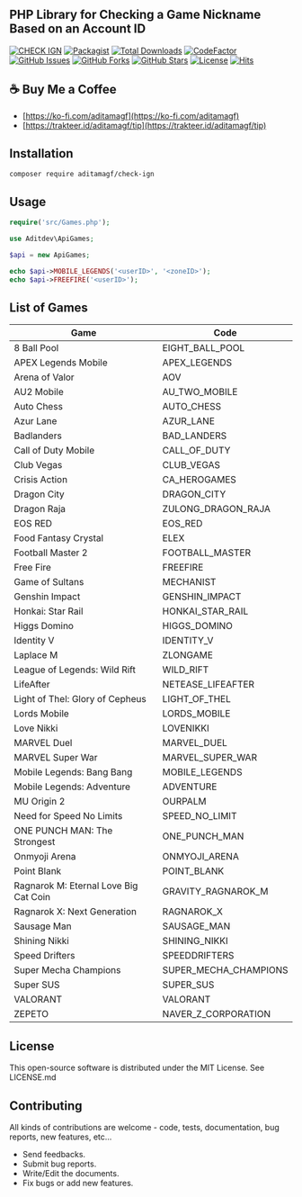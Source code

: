## PHP Library for Checking a Game Nickname Based on an Account ID

[![CHECK IGN](https://img.shields.io/badge/CHECK%20IGN-September%2024%2C%202023-36ade1.svg)](https://github.com/aditamagf/check-ign)
[![Packagist](https://img.shields.io/packagist/v/aditamagf/check-ign)](https://packagist.org/packages/aditamagf/check-ign)
[![Total Downloads](https://img.shields.io/packagist/dt/aditamagf/check-ign)](https://packagist.org/packages/aditamagf/check-ign)
[![CodeFactor](https://www.codefactor.io/repository/github/aditamagf/check-ign/badge)](https://www.codefactor.io/repository/github/aditamagf/check-ign)
[![GitHub Issues](https://img.shields.io/github/issues/aditamagf/check-ign.svg)](https://github.com/aditamagf/check-ign/issues)
[![GitHub Forks](https://img.shields.io/github/forks/aditamagf/check-ign.svg)](https://github.com/aditamagf/check-ign/network)
[![GitHub Stars](https://img.shields.io/github/stars/aditamagf/check-ign.svg)](https://github.com/aditamagf/check-ign/stargazers)
[![License](https://img.shields.io/github/license/aditamagf/check-ign.svg)](https://github.com/aditamagf/check-ign/blob/main/LICENSE)
[![Hits](https://hits.seeyoufarm.com/api/count/incr/badge.svg?url=https%3A%2F%2Fgithub.com%2Faditamagf%2Fcheck-ign&count_bg=%232BCCE3&title_bg=%23555555&icon=&icon_color=%23E7E7E7&title=views&edge_flat=false)](https://github.com/aditamagf/check-ign)

## :coffee: Buy Me a Coffee

- [https://ko-fi.com/aditamagf](https://ko-fi.com/aditamagf)
- [https://trakteer.id/aditamagf/tip](https://trakteer.id/aditamagf/tip)

## Installation

```
composer require aditamagf/check-ign
```

## Usage

```php
require('src/Games.php');

use Aditdev\ApiGames;

$api = new ApiGames;

echo $api->MOBILE_LEGENDS('<userID>', '<zoneID>');
echo $api->FREEFIRE('<userID>');
```

## List of Games

| Game                                  | Code                  |
| ------------------------------------- | --------------------- |
| 8 Ball Pool                           | EIGHT_BALL_POOL       |
| APEX Legends Mobile                   | APEX_LEGENDS          |
| Arena of Valor                        | AOV                   |
| AU2 Mobile                            | AU_TWO_MOBILE         |
| Auto Chess                            | AUTO_CHESS            |
| Azur Lane                             | AZUR_LANE             |
| Badlanders                            | BAD_LANDERS           |
| Call of Duty Mobile                   | CALL_OF_DUTY          |
| Club Vegas                            | CLUB_VEGAS            |
| Crisis Action                         | CA_HEROGAMES          |
| Dragon City                           | DRAGON_CITY           |
| Dragon Raja                           | ZULONG_DRAGON_RAJA    |
| EOS RED                               | EOS_RED               |
| Food Fantasy Crystal                  | ELEX                  |
| Football Master 2                     | FOOTBALL_MASTER       |
| Free Fire                             | FREEFIRE              |
| Game of Sultans                       | MECHANIST             |
| Genshin Impact                        | GENSHIN_IMPACT        |
| Honkai: Star Rail                     | HONKAI_STAR_RAIL      |
| Higgs Domino                          | HIGGS_DOMINO          |
| Identity V                            | IDENTITY_V            |
| Laplace M                             | ZLONGAME              |
| League of Legends: Wild Rift          | WILD_RIFT             |
| LifeAfter                             | NETEASE_LIFEAFTER     |
| Light of Thel: Glory of Cepheus       | LIGHT_OF_THEL         |
| Lords Mobile                          | LORDS_MOBILE          |
| Love Nikki                            | LOVENIKKI             |
| MARVEL Duel                           | MARVEL_DUEL           |
| MARVEL Super War                      | MARVEL_SUPER_WAR      |
| Mobile Legends: Bang Bang             | MOBILE_LEGENDS        |
| Mobile Legends: Adventure             | ADVENTURE             |
| MU Origin 2                           | OURPALM               |
| Need for Speed No Limits              | SPEED_NO_LIMIT        |
| ONE PUNCH MAN: The Strongest          | ONE_PUNCH_MAN         |
| Onmyoji Arena                         | ONMYOJI_ARENA         |
| Point Blank                           | POINT_BLANK           |
| Ragnarok M: Eternal Love Big Cat Coin | GRAVITY_RAGNAROK_M    |
| Ragnarok X: Next Generation           | RAGNAROK_X            |
| Sausage Man                           | SAUSAGE_MAN           |
| Shining Nikki                         | SHINING_NIKKI         |
| Speed Drifters                        | SPEEDDRIFTERS         |
| Super Mecha Champions                 | SUPER_MECHA_CHAMPIONS |
| Super SUS                             | SUPER_SUS             |
| VALORANT                              | VALORANT              |
| ZEPETO                                | NAVER_Z_CORPORATION   |

## License

This open-source software is distributed under the MIT License. See LICENSE.md

## Contributing

All kinds of contributions are welcome - code, tests, documentation, bug reports, new features, etc...

- Send feedbacks.
- Submit bug reports.
- Write/Edit the documents.
- Fix bugs or add new features.
